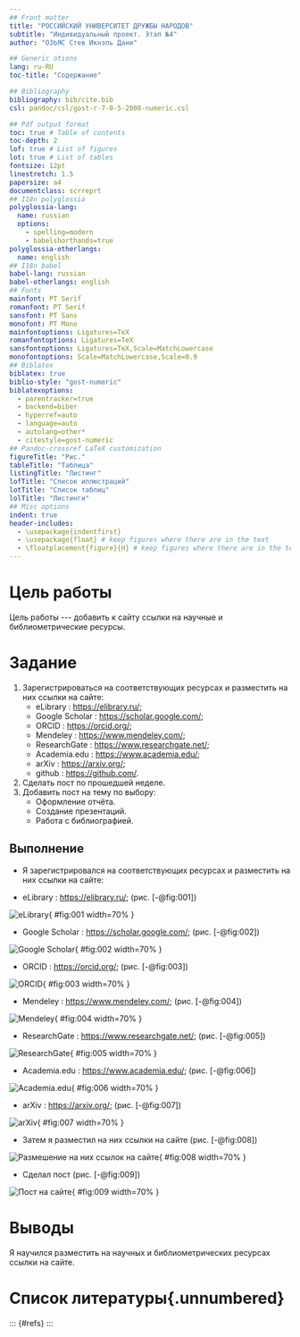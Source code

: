 ```yaml
---
## Front matter
title: "РОССИЙСКИЙ УНИВЕРСИТЕТ ДРУЖБЫ НАРОДОВ"
subtitle: "Индивидуальный проект. Этап №4"
author: "ОЗЬЯС Стев Икнэль Дани"

## Generic otions
lang: ru-RU
toc-title: "Содержание"

## Bibliography
bibliography: bib/cite.bib
csl: pandoc/csl/gost-r-7-0-5-2008-numeric.csl

## Pdf output format
toc: true # Table of contents
toc-depth: 2
lof: true # List of figures
lot: true # List of tables
fontsize: 12pt
linestretch: 1.5
papersize: a4
documentclass: scrreprt
## I18n polyglossia
polyglossia-lang:
  name: russian
  options:
	- spelling=modern
	- babelshorthands=true
polyglossia-otherlangs:
  name: english
## I18n babel
babel-lang: russian
babel-otherlangs: english
## Fonts
mainfont: PT Serif
romanfont: PT Serif
sansfont: PT Sans
monofont: PT Mono
mainfontoptions: Ligatures=TeX
romanfontoptions: Ligatures=TeX
sansfontoptions: Ligatures=TeX,Scale=MatchLowercase
monofontoptions: Scale=MatchLowercase,Scale=0.9
## Biblatex
biblatex: true
biblio-style: "gost-numeric"
biblatexoptions:
  - parentracker=true
  - backend=biber
  - hyperref=auto
  - language=auto
  - autolang=other*
  - citestyle=gost-numeric
## Pandoc-crossref LaTeX customization
figureTitle: "Рис."
tableTitle: "Таблица"
listingTitle: "Листинг"
lofTitle: "Список иллюстраций"
lotTitle: "Список таблиц"
lolTitle: "Листинги"
## Misc options
indent: true
header-includes:
  - \usepackage{indentfirst}
  - \usepackage{float} # keep figures where there are in the text
  - \floatplacement{figure}{H} # keep figures where there are in the text
---
```


# Цель работы

Цель работы --- добавить к сайту ссылки на научные и библиометрические ресурсы.

# Задание

1. Зарегистрироваться на соответствующих ресурсах и разместить на них ссылки на сайте:
   - eLibrary : https://elibrary.ru/;
   - Google Scholar : https://scholar.google.com/;
   - ORCID : https://orcid.org/;
   - Mendeley : https://www.mendeley.com/;
   - ResearchGate : https://www.researchgate.net/;
   - Academia.edu : https://www.academia.edu/;
   - arXiv : https://arxiv.org/;
   - github : https://github.com/.
2. Сделать пост по прошедшей неделе.
3. Добавить пост на тему по выбору:
   - Оформление отчёта.
   - Создание презентаций.
   - Работа с библиографией.

## Выполнение

   - Я зарегистрировался на соответствующих ресурсах и разместить на них ссылки на сайте:
   
   - eLibrary : https://elibrary.ru/; (рис. [-@fig:001])

![eLibrary](image/1.png){ #fig:001 width=70% }

   - Google Scholar : https://scholar.google.com/; (рис. [-@fig:002])

![Google Scholar ](image/2.png){ #fig:002 width=70% }

   - ORCID : https://orcid.org/; (рис. [-@fig:003])

![ORCID](image/3.png){ #fig:003 width=70% }

   - Mendeley : https://www.mendeley.com/; (рис. [-@fig:004])

![Mendeley ](image/4.png){ #fig:004 width=70% }

   - ResearchGate : https://www.researchgate.net/; (рис. [-@fig:005])

![ResearchGate](image/5.png){ #fig:005 width=70% }

   - Academia.edu : https://www.academia.edu/; (рис. [-@fig:006])

![Academia.edu ](image/6.png){ #fig:006 width=70% }

   - arXiv : https://arxiv.org/; (рис. [-@fig:007])

![arXiv](image/7.png){ #fig:007 width=70% }

   - Затем я разместил на них ссылки на сайте (рис. [-@fig:008])

![Размешение на них ссылок на сайте](image/8.png){ #fig:008 width=70% }

   - Сделал пост (рис. [-@fig:009])

![Пост на сайте](image/9.png){ #fig:009 width=70% }


# Выводы

Я научился разместить на научных и библиометрических ресурсах ссылки на сайте.

# Список литературы{.unnumbered}

::: {#refs}
:::

